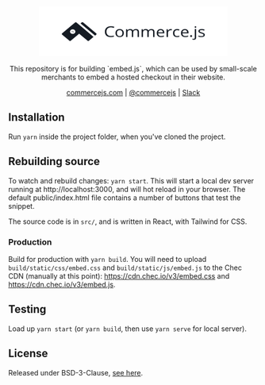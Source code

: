 <p align="center">
  <img src="https://raw.githubusercontent.com/chec/commercejs-examples/master/assets/logo.svg" width="380" height="100" />
</p>
<p align="center">
This repository is for building `embed.js`, which can be used by small-scale merchants to embed a hosted checkout
in their website.
</p>

<p align="center">
  <a href="https://commercejs.com">commercejs.com</a> | <a href="https://twitter.com/commercejs">@commercejs</a> | <a href="http://slack.commercejs.com">Slack</a>
</p>

## Installation

Run `yarn` inside the project folder, when you've cloned the project.

## Rebuilding source

To watch and rebuild changes: `yarn start`. This will start a local dev server running at http://localhost:3000, and
will hot reload in your browser. The default public/index.html file contains a number of buttons that test the snippet.

The source code is in `src/`, and is written in React, with Tailwind for CSS.

### Production

Build for production with `yarn build`. You will need to upload `build/static/css/embed.css` and `build/static/js/embed.js`
to the Chec CDN (manually at this point): https://cdn.chec.io/v3/embed.css and https://cdn.chec.io/v3/embed.js.

## Testing

Load up `yarn start` (or `yarn build`, then use `yarn serve` for local server).

## License

Released under BSD-3-Clause, [see here](LICENSE.md).

